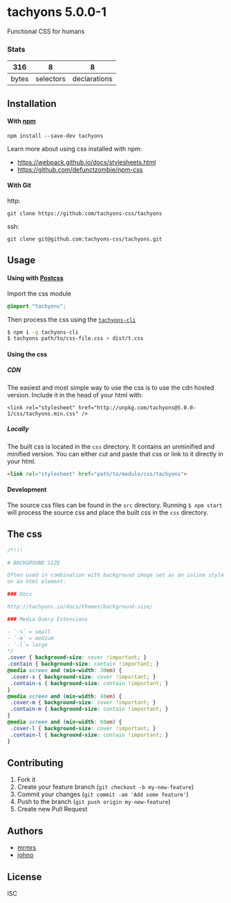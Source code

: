 # tachyons 5.0.0-1

Functional CSS for humans

### Stats

316 | 8 | 8
---|---|---
bytes | selectors | declarations

## Installation

#### With [npm](https://npmjs.com)

```
npm install --save-dev tachyons
```

Learn more about using css installed with npm:
* https://webpack.github.io/docs/stylesheets.html
* https://github.com/defunctzombie/npm-css

#### With Git

http:
```
git clone https://github.com/tachyons-css/tachyons
```

ssh:
```
git clone git@github.com:tachyons-css/tachyons.git
```

## Usage

#### Using with [Postcss](https://github.com/postcss/postcss)

Import the css module

```css
@import "tachyons";
```

Then process the css using the [`tachyons-cli`](https://github.com/tachyons-css/tachyons-cli)

```sh
$ npm i -g tachyons-cli
$ tachyons path/to/css-file.css > dist/t.css
```

#### Using the css

##### CDN
The easiest and most simple way to use the css is to use the cdn hosted version. Include it in the head of your html with:

```
<link rel="stylesheet" href="http://unpkg.com/tachyons@5.0.0-1/css/tachyons.min.css" />
```

##### Locally
The built css is located in the `css` directory. It contains an unminified and minified version.
You can either cut and paste that css or link to it directly in your html.

```html
<link rel="stylesheet" href="path/to/module/css/tachyons">
```

#### Development

The source css files can be found in the `src` directory.
Running `$ npm start` will process the source css and place the built css in the `css` directory.

## The css

```css
/*!!!

# BACKGROUND SIZE

Often used in combination with background image set as an inline style
on an html element.

### Docs

http://tachyons.io/docs/themes/background-size/

### Media Query Extensions

- `-s` = small
- `-m` = medium
- `-l`= large
*/
.cover { background-size: cover !important; }
.contain { background-size: contain !important; }
@media screen and (min-width: 30em) {
 .cover-s { background-size: cover !important; }
 .contain-s { background-size: contain !important; }
}
@media screen and (min-width: 48em) {
 .cover-m { background-size: cover !important; }
 .contain-m { background-size: contain !important; }
}
@media screen and (min-width: 60em) {
 .cover-l { background-size: cover !important; }
 .contain-l { background-size: contain !important; }
}
```

## Contributing

1. Fork it
2. Create your feature branch (`git checkout -b my-new-feature`)
3. Commit your changes (`git commit -am 'Add some feature'`)
4. Push to the branch (`git push origin my-new-feature`)
5. Create new Pull Request

## Authors

* [mrmrs](http://mrmrs.io)
* [johno](http://johnotander.com)

## License

ISC

